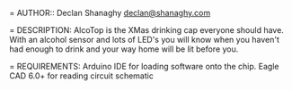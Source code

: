 = AUTHOR::
Declan Shanaghy <declan@shanaghy.com>

= DESCRIPTION:
AlcoTop is the XMas drinking cap everyone should have.
With an alcohol sensor and lots of LED's you will know when
you haven't had enough to drink and your way home will be lit before you.

= REQUIREMENTS:
Arduino IDE for loading software onto the chip.
Eagle CAD 6.0+ for reading circuit schematic

